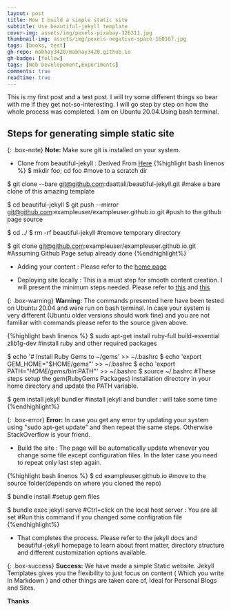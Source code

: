 ```yaml
---
layout: post
title: How I build a simple static site
subtitle: Use beautiful-jekyll template
cover-img: assets/img/pexels-pixabay-326311.jpg
thumbnail-img: assets/img/pexels-negative-space-160107.jpg
tags: [books, test]
gh-repo: mabhay3420/mabhay3420.github.io
gh-badge: [follow]
tags: [Web Developement,Experiments]
comments: true
readtime: true
---
```


This is my first post and a test post. 
I will try some different things so bear with me if they get not-so-interesting.
I will go step by step on how the whole process was completed. I am on Ubuntu 20.04.Using bash terminal.

## Steps for generating simple static site

{: .box-note}
**Note:** Make sure git is installed on your system.

- Clone from beautiful-jekyll : Derived From [Here](https://stackoverflow.com/questions/6613166/how-to-duplicate-a-git-repository-without-forking)
{%highlight bash linenos %}
$ mkdir foo; cd foo
#move to a scratch dir

$ git clone --bare git@github.com:daattali/beautiful-jekyll.git
#make a bare clone of this amazing template

$ cd beautiful-jekyll
$ git push --mirror git@github.com:exampleuser/exampleuser.github.io.git
#push to the github page source

$ cd ../
$ rm -rf beautiful-jekyll
#remove temporary directory

$ git clone git@github.com:exampleuser/exampleuser.github.io.git
#Assuming Github Page setup already done
{%endhighlight%}

- Adding your content : Please refer to the [home page](https://github.com/daattali/beautiful-jekyll)

- Deploying site locally : This is a must step for smooth content creation. I will present the minimum steps needed. Please refer to [this](https://docs.github.com/en/pages/setting-up-a-github-pages-site-with-jekyll/testing-your-github-pages-site-locally-with-jekyll) and [this](https://jekyllrb.com/docs/installation/)

{: .box-warning}
**Warning:** The commands presented here have been tested on Ubuntu 20.04 and were run on bash terminal. In case your system is very different (Ubuntu older versions should work fine) and you are not familiar with commands please refer to the source given above.

{%highlight bash linenos %}
$ sudo apt-get install ruby-full build-essential zlib1g-dev
#install ruby and other required packages

$ echo '# Install Ruby Gems to ~/gems' >> ~/.bashrc
$ echo 'export GEM_HOME="$HOME/gems"' >> ~/.bashrc
$ echo 'export PATH="$HOME/gems/bin:$PATH"' >> ~/.bashrc
$ source ~/.bashrc
#These steps setup the gem(RubyGems Packages) installation directory in your home directory and update the PATH variable.

$ gem install jekyll bundler
#install jekyll and bundler : will take some time
{%endhighlight%}

{: .box-error}
**Error:** In case you get any error try updating your system using "sudo apt-get update" and then repeat the same steps. Otherwise StackOverflow is your friend.

- Build the site : The page will be automatically update whenever you change some file except configuration files. In the later case you need to repeat only last step again.

{%highlight bash linenos %}
$ cd exampleuser.github.io
#move to the source folder(depends on where you cloned the repo)

$ bundle install
#setup gem files

$ bundle exec jekyll serve
#Ctrl+click on the local host server : You are all set
#Run this command if you changed some configration file
{%endhighlight%}

- That completes the process. Please refer to the jekyll docs and beautiful-jekyll homepage to learn about front matter, directory structure and different
customization options available.

{: .box-success}
**Success:** We have made a simple Static website. Jekyll Templates gives you the flexibility to just focus on content ( Which you write In Markdown ) and other things are taken care of, Ideal for Personal Blogs and Sites.

**Thanks**